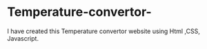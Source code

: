 # Temperature-convertor-
I have created this Temperature convertor website using Html ,CSS, Javascript.
